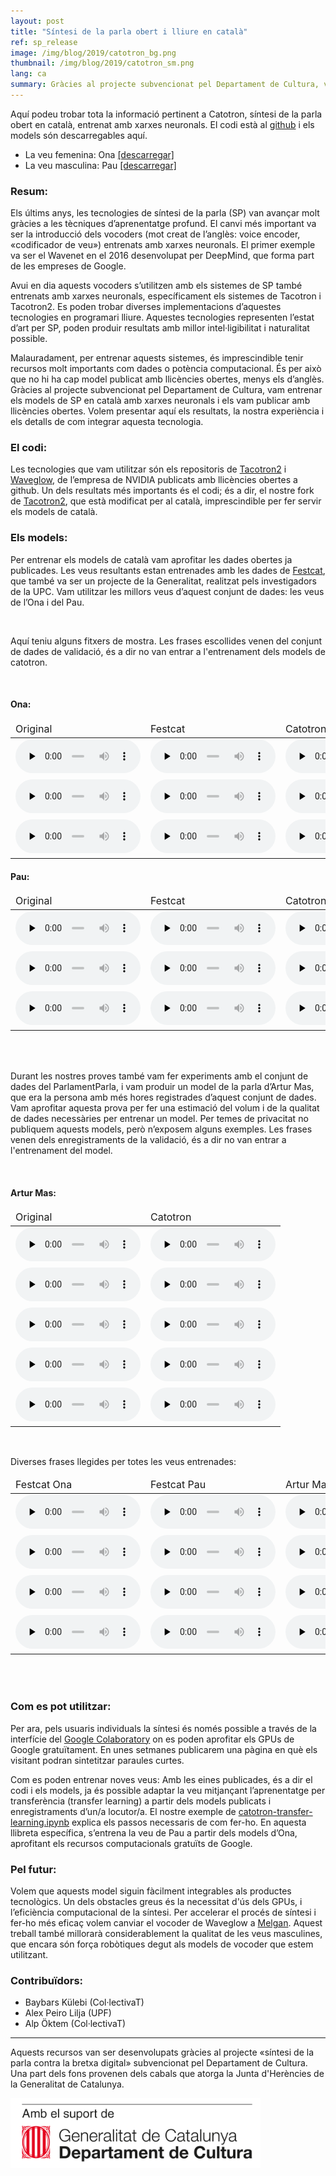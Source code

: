 ```yaml
---
layout: post
title: "Síntesi de la parla obert i lliure en català"
ref: sp_release
image: /img/blog/2019/catotron_bg.png
thumbnail: /img/blog/2019/catotron_sm.png
lang: ca
summary: Gràcies al projecte subvencionat pel Departament de Cultura, vam entrenar els models de síntesi de la parla en català amb xarxes neuronals i els vam publicar amb llicències obertes. Volem presentar aquí els resultats, la nostra experiència i els detalls de com integrar aquesta tecnologia.
---
```


Aquí podeu trobar tota la informació pertinent a Catotron, síntesi de la parla
obert en català, entrenat amb xarxes neuronals. El codi està al [github][catotron] i els
models són descarregables aquí.

* La veu femenina: Ona [[descarregar]][ona]
* La veu masculina: Pau [[descarregar]][pau]

### Resum:

Els últims anys, les tecnologies de síntesi de la parla (SP) van avançar molt
gràcies a les tècniques d’aprenentatge profund. El canvi més important va ser
la introducció dels vocoders (mot creat de l’anglès: voice encoder,
«codificador de veu») entrenats amb xarxes neuronals. El primer exemple va ser
el Wavenet en el 2016 desenvolupat per DeepMind, que forma part de les empreses
de Google.

Avui en dia aquests vocoders s’utilitzen amb els sistemes de SP també entrenats
amb xarxes neuronals, específicament els sistemes de Tacotron i Tacotron2. Es
poden trobar diverses implementacions d’aquestes tecnologies en programari
lliure. Aquestes tecnologies representen l’estat d’art per SP, poden produir
resultats amb millor intel·ligibilitat i naturalitat possible.

Malauradament, per entrenar aquests sistemes, és imprescindible tenir recursos
molt importants com dades o potència computacional. És per això que no hi ha
cap model publicat amb llicències obertes, menys els d’anglès.  Gràcies al
projecte subvencionat pel Departament de Cultura, vam entrenar els models de
SP en català amb xarxes neuronals i els vam publicar amb llicències obertes.
Volem presentar aquí els resultats, la nostra experiència i els detalls de com
integrar aquesta tecnologia. 

### El codi:

Les tecnologies que vam utilitzar són els repositoris de [Tacotron2][nvidia]
i [Waveglow][waveglow], de l’empresa de NVIDIA publicats amb llicències obertes a github. Un dels
resultats més importants és el codi; és a dir, el nostre fork de [Tacotron2][catotron], que
està modificat per al català, imprescindible per fer servir els models de
català.

### Els models:

Per entrenar els models de català vam aprofitar les dades obertes ja
publicades. Les veus resultants estan entrenades amb les dades de [Festcat][festcat], que
també va ser un projecte de la Generalitat, realitzat pels investigadors de la
UPC. Vam utilitzar les millors veus d’aquest conjunt de dades: les veus de
l’Ona i del Pau.


<br/>

Aquí teniu alguns fitxers de mostra. Les frases escollides venen del conjunt de dades de validació, és a dir no van entrar a l'entrenament dels models de catotron.

<br/>

#### Ona:
<table style="font-size:16px">
  <col width="205">
  <col width="205">
<thead>
<tr>
  <td>Original</td>
  <td>Festcat</td>
  <td>Catotron</td>
</tr>
</thead>
<tbody>
<tr>
  <td><audio controls="" preload="none" style="width: 200px">audio not supported<source src="/img/audio/2019/ona/200214_org.mp3"></audio></td>
  <td><audio controls="" preload="none" style="width: 200px">audio not supported<source src="/img/audio/2019/ona/200214_festcat.mp3"></audio></td>
  <td><audio controls="" preload="none" style="width: 200px">audio not supported<source src="/img/audio/2019/ona/200214_catotron.mp3"></audio></td>
</tr>
<tr>
  <td><audio controls="" preload="none" style="width: 200px">audio not supported<source src="/img/audio/2019/ona/700215_org.mp3"></audio></td>
  <td><audio controls="" preload="none" style="width: 200px">audio not supported<source src="/img/audio/2019/ona/700215_festcat.mp3"></audio></td>
  <td><audio controls="" preload="none" style="width: 200px">audio not supported<source src="/img/audio/2019/ona/700215_catotron.mp3"></audio></td>
</tr>
<tr>
  <td><audio controls="" preload="none" style="width: 200px">audio not supported<source src="/img/audio/2019/ona/270307_org.mp3"></audio></td>
  <td><audio controls="" preload="none" style="width: 200px">audio not supported<source src="/img/audio/2019/ona/270307_festcat.mp3"></audio></td>
  <td><audio controls="" preload="none" style="width: 200px">audio not supported<source src="/img/audio/2019/ona/270307_catotron.mp3"></audio></td>
</tr>
</tbody></table>

#### Pau:
<table style="font-size:16px">
  <col width="205">
  <col width="205">
<thead>
<tr>
  <td>Original</td>
  <td>Festcat</td>
  <td>Catotron</td>
</tr>
</thead>
<tbody>
<tr>
  <td><audio controls="" preload="none" style="width: 200px">audio not supported<source src="/img/audio/2019/pau/410084_org.mp3"></audio></td>
  <td><audio controls="" preload="none" style="width: 200px">audio not supported<source src="/img/audio/2019/pau/410084_festcat.mp3"></audio></td>
  <td><audio controls="" preload="none" style="width: 200px">audio not supported<source src="/img/audio/2019/pau/410084_catotron.mp3"></audio></td>
</tr>
<tr>
  <td><audio controls="" preload="none" style="width: 200px">audio not supported<source src="/img/audio/2019/pau/701140_org.mp3"></audio></td>
  <td><audio controls="" preload="none" style="width: 200px">audio not supported<source src="/img/audio/2019/pau/701140_festcat.mp3"></audio></td>
  <td><audio controls="" preload="none" style="width: 200px">audio not supported<source src="/img/audio/2019/pau/701140_catotron.mp3"></audio></td>
</tr>
<tr>
  <td><audio controls="" preload="none" style="width: 200px">audio not supported<source src="/img/audio/2019/pau/821065_org.mp3"></audio></td>
  <td><audio controls="" preload="none" style="width: 200px">audio not supported<source src="/img/audio/2019/pau/821065_festcat.mp3"></audio></td>
  <td><audio controls="" preload="none" style="width: 200px">audio not supported<source src="/img/audio/2019/pau/821065_catotron.mp3"></audio></td>
</tr>
</tbody></table>


<br/>
<br/>

Durant les nostres proves també vam fer experiments amb el conjunt de dades del
ParlamentParla, i vam produir un model de la parla d’Artur Mas, que era la
persona amb més hores registrades d’aquest conjunt de dades. Vam aprofitar
aquesta prova per fer una estimació del volum i de la qualitat de dades
necessàries per entrenar un model. Per temes de privacitat no publiquem aquests
models, però n’exposem alguns exemples. Les frases venen dels enregistraments de
la validació, és a dir no van entrar a l'entrenament del model.

<br/>

#### Artur Mas:
<table style="font-size:16px">
  <col width="205">
  <col width="205">
<thead>
<tr>
  <td>Original</td>
  <td>Catotron</td>
</tr>
</thead>
<tbody>
<tr>
  <td><audio controls="" preload="none" style="width: 200px">audio not supported<source src="/img/audio/2019/mas/840f2eb3cf16279d5359_441.73_445.01_norm.mp3"></audio></td>
  <td><audio controls="" preload="none" style="width: 200px">audio not supported<source src="/img/audio/2019/mas/840f2eb3cf16279d5359_catotron_norm.mp3"></audio></td>
</tr>
<tr>
  <td><audio controls="" preload="none" style="width: 200px">audio not supported<source src="/img/audio/2019/mas/62eccef1fcc7a1d4640b_1309.64_1313.35_norm.mp3"></audio></td>
  <td><audio controls="" preload="none" style="width: 200px">audio not supported<source src="/img/audio/2019/mas/62eccef1fcc7a1d4640b_catotron_norm.mp3"></audio></td>
</tr>
<tr>
  <td><audio controls="" preload="none" style="width: 200px">audio not supported<source src="/img/audio/2019/mas/f17e1565132b3b4f77c5_1168.39_1171.35_norm.mp3"></audio></td>
  <td><audio controls="" preload="none" style="width: 200px">audio not supported<source src="/img/audio/2019/mas/f17e1565132b3b4f77c5_catotron_norm.mp3"></audio></td>
</tr>
<tr>
  <td><audio controls="" preload="none" style="width: 200px">audio not supported<source src="/img/audio/2019/mas/e2a1601b41e1ff37fb0a_76.81_80.33_norm.mp3"></audio></td>
  <td><audio controls="" preload="none" style="width: 200px">audio not supported<source src="/img/audio/2019/mas/e2a1601b41e1ff37fb0a_catotron_norm.mp3"></audio></td>
</tr>
<tr>
  <td><audio controls="" preload="none" style="width: 200px">audio not supported<source src="/img/audio/2019/mas/11e58c59192563ce8ab9_165.71_171.42_norm.mp3"></audio></td>
  <td><audio controls="" preload="none" style="width: 200px">audio not supported<source src="/img/audio/2019/mas/11e58c59192563ce8ab9_catotron_norm.mp3"></audio></td>
</tr>

</tbody></table>

<br/>

Diverses frases llegides per totes les veus entrenades:

<table style="font-size:16px">
  <col width="205">
  <col width="205">
<thead>
<tr>
  <td>Festcat Ona</td>
  <td>Festcat Pau</td>
  <td>Artur Mas</td>
</tr>
</thead>
<tbody>
<tr>
  <td><audio controls="" preload="none" style="width: 200px">audio not supported<source src="/img/audio/2019/oodomain/outofdomain01_ona.mp3"></audio></td>
  <td><audio controls="" preload="none" style="width: 200px">audio not supported<source src="/img/audio/2019/oodomain/outofdomain01_pau.mp3"></audio></td>
  <td><audio controls="" preload="none" style="width: 200px">audio not supported<source src="/img/audio/2019/oodomain/outofdomain01_mas.mp3"></audio></td>
</tr>
<tr>
  <td><audio controls="" preload="none" style="width: 200px">audio not supported<source src="/img/audio/2019/oodomain/outofdomain02_ona.mp3"></audio></td>
  <td><audio controls="" preload="none" style="width: 200px">audio not supported<source src="/img/audio/2019/oodomain/outofdomain02_pau.mp3"></audio></td>
  <td><audio controls="" preload="none" style="width: 200px">audio not supported<source src="/img/audio/2019/oodomain/outofdomain02_mas.mp3"></audio></td>
</tr>
<tr>
  <td><audio controls="" preload="none" style="width: 200px">audio not supported<source src="/img/audio/2019/oodomain/outofdomain03_ona.mp3"></audio></td>
  <td><audio controls="" preload="none" style="width: 200px">audio not supported<source src="/img/audio/2019/oodomain/outofdomain03_pau.mp3"></audio></td>
  <td><audio controls="" preload="none" style="width: 200px">audio not supported<source src="/img/audio/2019/oodomain/outofdomain03_mas.mp3"></audio></td>
</tr>
<tr>
  <td><audio controls="" preload="none" style="width: 200px">audio not supported<source src="/img/audio/2019/oodomain/outofdomain04_ona.mp3"></audio></td>
  <td><audio controls="" preload="none" style="width: 200px">audio not supported<source src="/img/audio/2019/oodomain/outofdomain04_pau.mp3"></audio></td>
  <td><audio controls="" preload="none" style="width: 200px">audio not supported<source src="/img/audio/2019/oodomain/outofdomain04_mas.mp3"></audio></td>
</tr>

</tbody></table>


<br/> 
<br/> 

### Com es pot utilitzar:
Per ara, pels usuaris individuals la síntesi és només possible a través de la
interfície del [Google Colaboratory][colab1] on es poden aprofitar els GPUs de Google
gratuïtament. En unes setmanes publicarem  una pàgina en què els visitant
podran sintetitzar paraules curtes.

Com es poden entrenar noves veus: Amb les eines publicades, és a dir el codi i
els models, ja és possible adaptar la veu mitjançant l’aprenentatge per
transferència (transfer learning) a partir dels models publicats i
enregistraments d’un/a locutor/a. El nostre exemple de
[catotron-transfer-learning.ipynb][colab2] explica els passos necessaris de com fer-ho.
En aquesta llibreta específica, s’entrena la veu de Pau a partir dels models
d’Ona, aprofitant els recursos computacionals gratuïts de Google. 

### Pel futur:
Volem que aquests model siguin fàcilment integrables als productes tecnològics.
Un dels obstacles greus és la necessitat d'ús dels GPUs, i l’eficiència
computacional de la síntesi. Per accelerar el procés de síntesi i fer-ho més
eficaç volem canviar el vocoder de Waveglow a [Melgan][melgan]. Aquest treball també
millorarà considerablement la qualitat de les veus masculines, que encara són
força robòtiques degut als models de vocoder que estem utilitzant. 

### Contribuïdors:
* Baybars Külebi (Col·lectivaT)
* Alex Peiro Lilja (UPF)
* Alp Öktem (Col·lectivaT)

---
Aquests recursos van ser desenvolupats gràcies al projecte «síntesi de la
parla contra la bretxa digital» subvencionat pel Departament de Cultura. Una
part dels fons provenen dels cabals que atorga la Junta d'Herències de la
Generalitat de Catalunya.

<img src="/img/logo_generalitat.png" width="400"/>

[catotron]: https://github.com/CollectivaT-dev/tacotron2
[nvidia]: https://github.com/NVIDIA/tacotron2
[waveglow]: https://github.com/NVIDIA/waveglow/
[tallers]: https://github.com/CollectivaT-dev/TallersParla
[ona]: https://drive.google.com/open?id=1-fdWV-aH5nIRv1rZKQYInsRes2At74xG
[pau]: https://drive.google.com/open?id=1-T2nHQNEE8mXPaT-ulDSAXgdGSzomPMu
[colab1]: https://colab.research.google.com/github/CollectivaT-dev/TallersParla/blob/master/ipynb/catotron_inference.ipynb
[colab2]: https://colab.research.google.com/github/CollectivaT-dev/TallersParla/blob/master/ipynb/catotron_transfer_learn.ipynb
[festcat]: http://festcat.talp.cat/download.php
[melgan]: https://github.com/seungwonpark/melgan

